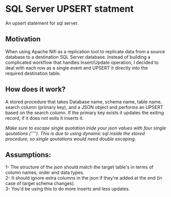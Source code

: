 # SQL Server UPSERT statment

An upsert statement for sql server. 

## Motivation
When using Apache Nifi as a replication tool to replicate data from a source database to a destination SQL Server database. Instead of building a complicated workflow that handles Insert/Update operation, I decided to deal with each row as a single event and UPSERT it directly into the required destination table.

## How does it work? 

A stored procedure that takes Database name, schema name, table name, search column (primary key), and a JSON object
and performs an UPSERT based on the search column. If the primary key exists it updates the exiting record, if it does not exits it inserts it.   

*Make sure to escape single quotation inide your json values with four single qoutations (''''). This is due to using dynamic sql inside the stored procedure, so single qoutations would need double escaping.*

## Assumptions:

1- The structure of the json should match the target table's in terms of column names, order and data types.   
2- It should ignore extra columns in the json if they're added at the end (in case of target schema changes).   
3- You'd be using this to do more inserts and less updates.   
